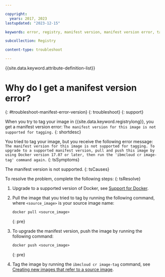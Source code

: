 ```yaml
---

copyright:
  years: 2017, 2023
lastupdated: "2023-12-15"

keywords: error, registry, manifest version, manifest version error, tag, image, the manifest version for this image is not supported for tagging

subcollection: Registry

content-type: troubleshoot

---
```


{{site.data.keyword.attribute-definition-list}}

# Why do I get a manifest version error?
{: #troubleshoot-manifest-error-version}
{: troubleshoot}
{: support}

When you try to tag your image in {{site.data.keyword.registrylong}}, you get a manifest version error: `The manifest version for this image is not supported for tagging.`
{: shortdesc}

You tried to tag your image, but you receive the following error message: `The manifest version for this image is not supported for tagging. To upgrade to a supported manifest version, pull and push this image by using Docker version 17.07 or later, then run the 'ibmcloud cr image-tag' command again.`
{: tsSymptoms}

The manifest version is not supported.
{: tsCauses}

To resolve the problem, complete the following steps:
{: tsResolve}

1. Upgrade to a supported version of Docker, see [Support for Docker](/docs/Registry?topic=Registry-registry_overview#docker).

2. Pull the image that you tried to tag by running the following command, where `<source_image>` is your source image name:

    ```txt
    docker pull <source_image>
    ```
    {: pre}

3. To upgrade the manifest version, push the image by running the following command:

    ```txt
    docker push <source_image>
    ```
    {: pre}

4. Tag the image by running the `ibmcloud cr image-tag` command, see [Creating new images that refer to a source image](/docs/Registry?topic=Registry-registry_images_#registry_images_source).
